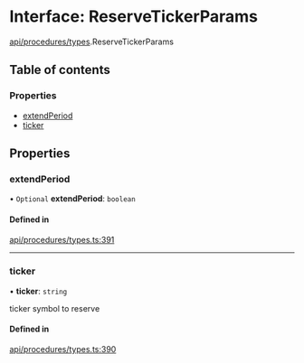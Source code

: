 # Interface: ReserveTickerParams

[api/procedures/types](../wiki/api.procedures.types).ReserveTickerParams

## Table of contents

### Properties

- [extendPeriod](../wiki/api.procedures.types.ReserveTickerParams#extendperiod)
- [ticker](../wiki/api.procedures.types.ReserveTickerParams#ticker)

## Properties

### extendPeriod

• `Optional` **extendPeriod**: `boolean`

#### Defined in

[api/procedures/types.ts:391](https://github.com/PolymeshAssociation/polymesh-sdk/blob/079537ad/src/api/procedures/types.ts#L391)

___

### ticker

• **ticker**: `string`

ticker symbol to reserve

#### Defined in

[api/procedures/types.ts:390](https://github.com/PolymeshAssociation/polymesh-sdk/blob/079537ad/src/api/procedures/types.ts#L390)

